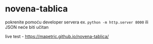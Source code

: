 # novena-tablica


pokrenite pomoću developer servera ex. ```python -m http.server 8000``` ili JSON neće biti učitan

live test - https://mapetric.github.io/novena-tablica/
